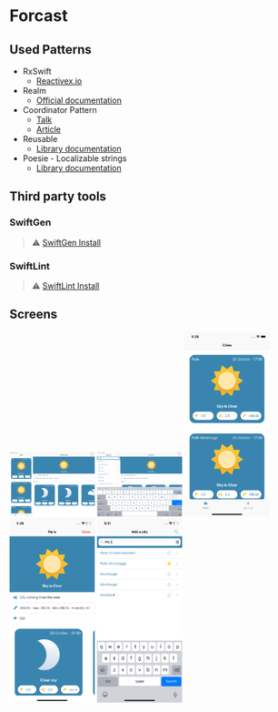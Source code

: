 # Forcast

## Used Patterns 

* RxSwift
  * [Reactivex.io](http://reactivex.io)
* Realm
  * [Official documentation](https://realm.io/docs/swift/latest/)
* Coordinator Pattern
  * [Talk](https://vimeo.com/144116310)
  * [Article](http://khanlou.com/2015/10/coordinators-redux/)
* Reusable
  * [Library documentation](https://github.com/AliSoftware/Reusable)
* Poesie - Localizable strings
  * [Library documentation](https://github.com/NijiDigital/poesie)

## Third party tools

### SwiftGen

> ⚠️  [SwiftGen Install](https://github.com/SwiftGen/SwiftGen/blob/master/README.md)

### SwiftLint

> ⚠️ [SwiftLint Install](https://github.com/realm/SwiftLint/blob/master/README.md)

## Screens

<img src="./readMeAssets/iPadListDetails.png" width="150">
<img src="./readMeAssets/iPadSearch.png" width="150">

<img src="./readMeAssets/List.png" width="150">
<img src="./readMeAssets/Details.png" width="150">
<img src="./readMeAssets/Search.png" width="150">
